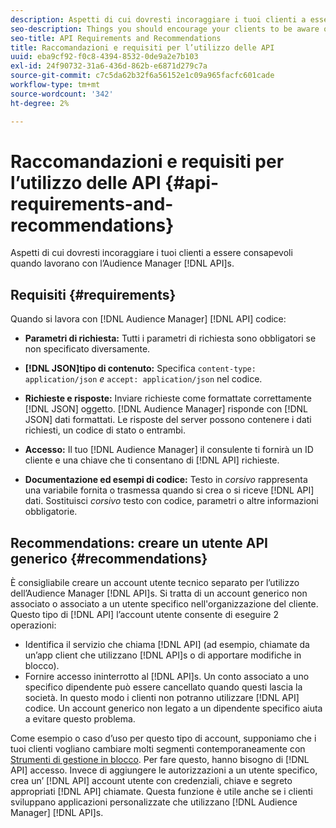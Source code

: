 ```yaml
---
description: Aspetti di cui dovresti incoraggiare i tuoi clienti a essere consapevoli quando utilizzano le API Audience Manager.
seo-description: Things you should encourage your clients to be aware of when they're working with the Audience Manager APIs.
seo-title: API Requirements and Recommendations
title: Raccomandazioni e requisiti per l’utilizzo delle API
uuid: eba9cf92-f0c8-4394-8532-0de9a2e7b103
exl-id: 24f90732-31a6-436d-862b-e6871d279c7a
source-git-commit: c7c5da62b32f6a56152e1c09a965facfc601cade
workflow-type: tm+mt
source-wordcount: '342'
ht-degree: 2%

---
```


# Raccomandazioni e requisiti per l’utilizzo delle API {#api-requirements-and-recommendations}

Aspetti di cui dovresti incoraggiare i tuoi clienti a essere consapevoli quando lavorano con l’Audience Manager [!DNL API]s.

## Requisiti {#requirements}

Quando si lavora con [!DNL Audience Manager] [!DNL API] codice:

* **Parametri di richiesta:** Tutti i parametri di richiesta sono obbligatori se non specificato diversamente.
* **[!DNL JSON]tipo di contenuto:** Specifica `content-type: application/json` *e* `accept: application/json` nel codice.

* **Richieste e risposte:** Inviare richieste come formattate correttamente [!DNL JSON] oggetto. [!DNL Audience Manager] risponde con [!DNL JSON] dati formattati. Le risposte del server possono contenere i dati richiesti, un codice di stato o entrambi.

* **Accesso:** Il tuo [!DNL Audience Manager] il consulente ti fornirà un ID cliente e una chiave che ti consentano di [!DNL API] richieste.

* **Documentazione ed esempi di codice:** Testo in *corsivo* rappresenta una variabile fornita o trasmessa quando si crea o si riceve [!DNL API] dati. Sostituisci *corsivo* testo con codice, parametri o altre informazioni obbligatorie.

## Recommendations: creare un utente API generico {#recommendations}

È consigliabile creare un account utente tecnico separato per l’utilizzo dell’Audience Manager [!DNL API]s. Si tratta di un account generico non associato o associato a un utente specifico nell&#39;organizzazione del cliente. Questo tipo di [!DNL API] l’account utente consente di eseguire 2 operazioni:

* Identifica il servizio che chiama [!DNL API] (ad esempio, chiamate da un’app client che utilizzano [!DNL API]s o di apportare modifiche in blocco).
* Fornire accesso ininterrotto al [!DNL API]s. Un conto associato a uno specifico dipendente può essere cancellato quando questi lascia la società. In questo modo i clienti non potranno utilizzare [!DNL API] codice. Un account generico non legato a un dipendente specifico aiuta a evitare questo problema.

Come esempio o caso d’uso per questo tipo di account, supponiamo che i tuoi clienti vogliano cambiare molti segmenti contemporaneamente con [Strumenti di gestione in blocco](https://experienceleague.adobe.com/docs/audience-manager/user-guide/reference/bulk-management-tools/bulk-management-intro.html?lang=en). Per fare questo, hanno bisogno di [!DNL API] accesso. Invece di aggiungere le autorizzazioni a un utente specifico, crea un’ [!DNL API] account utente con credenziali, chiave e segreto appropriati [!DNL API] chiamate. Questa funzione è utile anche se i clienti sviluppano applicazioni personalizzate che utilizzano [!DNL Audience Manager] [!DNL API]s.
